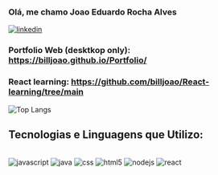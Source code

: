 ### Olá, me chamo Joao Eduardo Rocha Alves

[![linkedin](https://img.shields.io/badge/LinkedIn-0077B5?style=for-the-badge&logo=linkedin&logoColor=white)](www.linkedin.com/in/joaoeduardo18)

### Portfolio Web (desktkop only): https://billjoao.github.io/Portfolio/
### React learning: https://github.com/billjoao/React-learning/tree/main

![Top Langs](https://github-readme-stats.vercel.app/api/top-langs/?username=billjoao&layout=compact)

## Tecnologias e Linguagens que Utilizo:

<div style="display: inline_block"><br>
<img aling="center" alt="javascript" src="https://img.shields.io/badge/JavaScript-323330?style=for-the-badge&logo=javascript&logoColor=F7DF1E"/>
<img aling="center" alt="java" src="https://img.shields.io/badge/Java-ED8B00?style=for-the-badge&logo=openjdk&logoColor=white"/>
<img aling="center" alt="css" src="https://img.shields.io/badge/CSS-239120?&style=for-the-badge&logo=css3&logoColor=white"/>
<img aling="center" alt="html5" src="https://img.shields.io/badge/HTML5-E34F26?style=for-the-badge&logo=html5&logoColor=white"/>
<img aling="center" alt="nodejs" src="https://img.shields.io/badge/Node.js-43853D?style=for-the-badge&logo=node.js&logoColor=white"/>
<img aling="center" alt="react" src="https://img.shields.io/badge/React-20232A?style=for-the-badge&logo=react&logoColor=61DAFB"/>
  <div>
    
